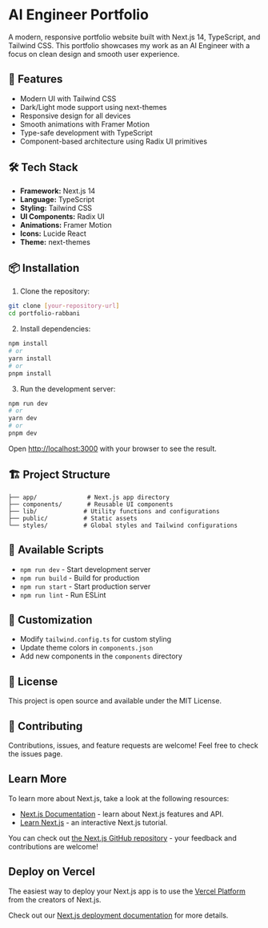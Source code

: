 # AI Engineer Portfolio

A modern, responsive portfolio website built with Next.js 14, TypeScript, and Tailwind CSS. This portfolio showcases my work as an AI Engineer with a focus on clean design and smooth user experience.

## 🚀 Features

- Modern UI with Tailwind CSS
- Dark/Light mode support using next-themes
- Responsive design for all devices
- Smooth animations with Framer Motion
- Type-safe development with TypeScript
- Component-based architecture using Radix UI primitives

## 🛠️ Tech Stack

- **Framework:** Next.js 14
- **Language:** TypeScript
- **Styling:** Tailwind CSS
- **UI Components:** Radix UI
- **Animations:** Framer Motion
- **Icons:** Lucide React
- **Theme:** next-themes

## 📦 Installation

1. Clone the repository:
```bash
git clone [your-repository-url]
cd portfolio-rabbani
```

2. Install dependencies:
```bash
npm install
# or
yarn install
# or
pnpm install
```

3. Run the development server:
```bash
npm run dev
# or
yarn dev
# or
pnpm dev
```

Open [http://localhost:3000](http://localhost:3000) with your browser to see the result.

## 🏗️ Project Structure

```
├── app/              # Next.js app directory
├── components/       # Reusable UI components
├── lib/             # Utility functions and configurations
├── public/          # Static assets
└── styles/          # Global styles and Tailwind configurations
```

## 🚀 Available Scripts

- `npm run dev` - Start development server
- `npm run build` - Build for production
- `npm run start` - Start production server
- `npm run lint` - Run ESLint

## 🎨 Customization

- Modify `tailwind.config.ts` for custom styling
- Update theme colors in `components.json`
- Add new components in the `components` directory

## 📝 License

This project is open source and available under the MIT License.

## 🤝 Contributing

Contributions, issues, and feature requests are welcome! Feel free to check the issues page.

## Learn More

To learn more about Next.js, take a look at the following resources:

- [Next.js Documentation](https://nextjs.org/docs) - learn about Next.js features and API.
- [Learn Next.js](https://nextjs.org/learn) - an interactive Next.js tutorial.

You can check out [the Next.js GitHub repository](https://github.com/vercel/next.js) - your feedback and contributions are welcome!

## Deploy on Vercel

The easiest way to deploy your Next.js app is to use the [Vercel Platform](https://vercel.com/new?utm_medium=default-template&filter=next.js&utm_source=create-next-app&utm_campaign=create-next-app-readme) from the creators of Next.js.

Check out our [Next.js deployment documentation](https://nextjs.org/docs/app/building-your-application/deploying) for more details.
